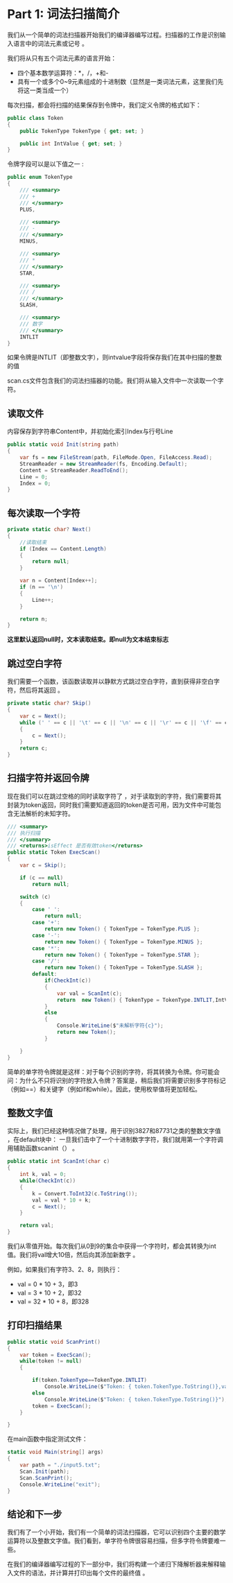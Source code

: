 # Part 1: 词法扫描简介 

我们从一个简单的词法扫描器开始我们的编译器编写过程。扫描器的工作是识别输入语言中的词法元素或记号 。

 我们将从只有五个词法元素的语言开始： 

* 四个基本数学运算符：*，/，+和-
* 具有一个或多个0~9元素组成的十进制数（显然是一类词法元素，这里我们先将这一类当成一个）

每次扫描，都会将扫描的结果保存到令牌中，我们定义令牌的格式如下：

```C#
public class Token
{
    public TokenType TokenType { get; set; }

    public int IntValue { get; set; }
}
```

 令牌字段可以是以下值之一 :

```C#
public enum TokenType
{
    /// <summary>
    /// +
    /// </summary>
    PLUS,

    /// <summary>
    /// -
    /// </summary>
    MINUS,

    /// <summary>
    /// *
    /// </summary>
    STAR,

    /// <summary>
    /// /
    /// </summary>
    SLASH,

    /// <summary>
    /// 数字
    /// </summary>
    INTLIT
}
```

 如果令牌是INTLIT（即整数文字），则intvalue字段将保存我们在其中扫描的整数的值 

 scan.cs文件包含我们的词法扫描器的功能。我们将从输入文件中一次读取一个字符。 

## 读取文件

内容保存到字符串Content中，并初始化索引Index与行号Line

```C#
public static void Init(string path)
{
    var fs = new FileStream(path, FileMode.Open, FileAccess.Read);
    StreamReader = new StreamReader(fs, Encoding.Default);
    Content = StreamReader.ReadToEnd();
    Line = 0;
    Index = 0;
}
```

## 每次读取一个字符

```C#
private static char? Next()
{
    //读取结束
    if (Index == Content.Length)
    {
        return null;
    }

    var n = Content[Index++];
    if (n == '\n')
    {
        Line++;
    }

    return n;
}
```

**这里默认返回null时，文本读取结束。即null为文本结束标志**

## 跳过空白字符

 我们需要一个函数，该函数读取并以静默方式跳过空白字符，直到获得非空白字符，然后将其返回 。

```C#
private static char? Skip()
{
    var c = Next();
    while (' ' == c || '\t' == c || '\n' == c || '\r' == c || '\f' == c)
    {
        c = Next();
    }
    return c;
}
```

## 扫描字符并返回令牌

 现在我们可以在跳过空格的同时读取字符了 ，对于读取到的字符，我们需要将其封装为token返回，同时我们需要知道返回的token是否可用，因为文件中可能包含无法解析的未知字符。

```C#
/// <summary>
/// 执行扫描
/// </summary>
/// <returns>isEffect 是否有效token</returns>
public static Token ExecScan()
{
    var c = Skip();

    if (c == null)
        return null;

    switch (c)
    {
        case ' ':
            return null;
        case '+':
            return new Token() { TokenType = TokenType.PLUS };
        case '-':
            return new Token() { TokenType = TokenType.MINUS };
        case '*':
            return new Token() { TokenType = TokenType.STAR };
        case '/':
            return new Token() { TokenType = TokenType.SLASH };
        default:
            if(CheckInt(c))
            {
                var val = ScanInt(c);
                return  new Token() { TokenType = TokenType.INTLIT,IntValue=val };
            }
            else
            {
                Console.WriteLine($"未解析字符{c}");
                return new Token();
            }

    }
}
```

 简单的单字符令牌就是这样：对于每个识别的字符，将其转换为令牌。你可能会问：为什么不只将识别的字符放入令牌？答案是，稍后我们将需要识别多字符标记（例如==）和关键字（例如if和while）。因此，使用枚举值将更加轻松。 

##  整数文字值 

 实际上，我们已经这种情况做了处理，用于识别3827和87731之类的整数文字值 ，在default块中： 一旦我们击中了一个十进制数字字符，我们就用第一个字符调用辅助函数scanint（） 。

```C#
public static int ScanInt(char c)
{
    int k, val = 0;
    while(CheckInt(c))
    {
        k = Convert.ToInt32(c.ToString());
        val = val * 10 + k;
        c = Next();
    }

    return val;
}
```

 我们从零值开始。每次我们从0到9的集合中获得一个字符时，都会其转换为int值。我们将val增大10倍，然后向其添加新数字 。

 例如，如果我们有字符3、2、8，则执行：

* val = 0 * 10 + 3，即3
* val = 3 * 10 + 2，即32
* val = 32 * 10 + 8，即328 

## 打印扫描结果

```C#
public static void ScanPrint()
{
    var token = ExecScan();
    while(token != null)
    {

        if(token.TokenType==TokenType.INTLIT)
            Console.WriteLine($"Token: { token.TokenType.ToString()},value: {token.IntValue}");
        else
            Console.WriteLine($"Token: { token.TokenType.ToString()}");
        token = ExecScan();
    }

}
```

在main函数中指定测试文件：

```C#
static void Main(string[] args)
{
    var path = "./input5.txt";
    Scan.Init(path);
    Scan.ScanPrint();
    Console.WriteLine("exit");
}
```



 ## 结论和下一步

我们有了一个小开始，我们有一个简单的词法扫描器，它可以识别四个主要的数学运算符以及整数文字值。我们看到，单字符令牌很容易扫描，但多字符令牌要难一些。 

 在我们的编译器编写过程的下一部分中，我们将构建一个递归下降解析器来解释输入文件的语法，并计算并打印出每个文件的最终值 。